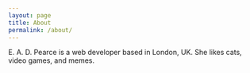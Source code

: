 ```yaml
---
layout: page
title: About
permalink: /about/
---
```


E. A. D. Pearce is a web developer based in London, UK. She likes cats, video games, and memes. 
